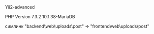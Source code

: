 Yii2-advanced

PHP Version	7.3.2
10.1.38-MariaDB

симлинк "backend\web\uploads\post" => "frontend\web\uploads\post"